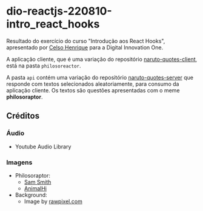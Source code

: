 # dio-reactjs-220810-intro_react_hooks

Resultado do exercício do curso "Introdução aos React Hooks",
apresentado por [Celso Henrique](https://github.com/celso-henrique)
para a Digital Innovation One.

A aplicação cliente, que é uma variação do repositório [naruto-quotes-client](https://github.com/celso-henrique/naruto-quotes-client), está na pasta `philosoreactor`.

A pasta `api` contém uma variação do repositório [naruto-quotes-server](https://github.com/celso-henrique/naruto-quotes-server) que responde com textos selecionados aleatoriamente, para consumo da aplicação cliente. Os textos são questões apresentadas com o meme __philosoraptor__.


## Créditos

### Áudio

- Youtube Audio Library
### Imagens

- Philosoraptor:
  - [Sam Smith](https://knowyourmeme.com/memes/)
  - [AnimalHi](http://www.animalhi.com/)
- Background:
  - Image by [rawpixel.com](https://www.rawpixel.com/)
